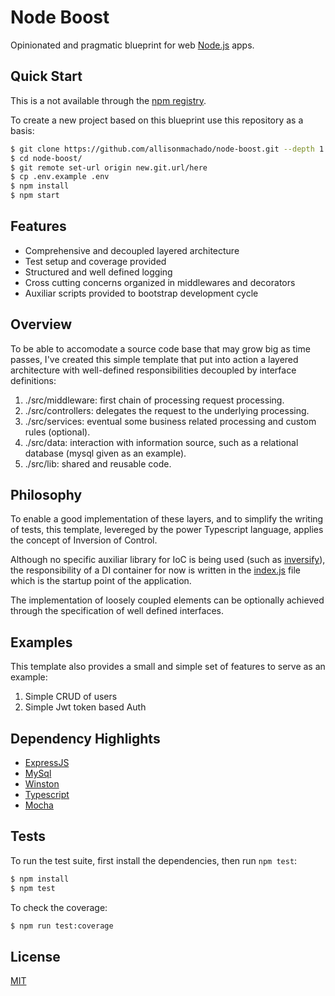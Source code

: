 # Node Boost

Opinionated and pragmatic blueprint for web [Node.js](http://nodejs.org) apps.

## Quick Start

This is a not available through the [npm registry](https://www.npmjs.com/).

To create a new project based on this blueprint use this repository as a basis:

```bash
$ git clone https://github.com/allisonmachado/node-boost.git --depth 1
$ cd node-boost/
$ git remote set-url origin new.git.url/here
$ cp .env.example .env
$ npm install
$ npm start
```

## Features

  * Comprehensive and decoupled layered architecture
  * Test setup and coverage provided
  * Structured and well defined logging
  * Cross cutting concerns organized in middlewares and decorators
  * Auxiliar scripts provided to bootstrap development cycle

## Overview

To be able to accomodate a source code base that may grow big as time passes, I've created this simple template that put into action a layered architecture with well-defined responsibilities decoupled by interface definitions:

1. ./src/middleware: first chain of processing request processing.
2. ./src/controllers: delegates the request to the underlying processing.
3. ./src/services: eventual some business related processing and custom rules (optional).
4. ./src/data: interaction with information source, such as a relational database (mysql given as an example).
5. ./src/lib: shared and reusable code.

## Philosophy

To enable a good implementation of these layers, and to simplify the writing of tests, this template, levereged by the power Typescript language, applies the concept of Inversion of Control.

Although no specific auxiliar library for IoC is being used (such as [inversify](https://github.com/inversify/InversifyJS)), the responsibility of a DI container for now is written in the [index.js](https://github.com/allisonmachado/node-boost/blob/master/src/index.ts) file which is the startup point of the application. 

The implementation of loosely coupled elements can be optionally achieved through the specification of well defined interfaces.

## Examples

This template also provides a small and simple set of features to serve as an example:

1. Simple CRUD of users
2. Simple Jwt token based Auth

## Dependency Highlights

  * [ExpressJS](https://github.com/expressjs/express)
  * [MySql](https://github.com/mysqljs/mysql)
  * [Winston](https://github.com/winstonjs/winston)
  * [Typescript](https://github.com/microsoft/TypeScript)
  * [Mocha](https://github.com/mochajs/mocha)

## Tests

To run the test suite, first install the dependencies, then run `npm test`:

```bash
$ npm install
$ npm test
```

To check the coverage:

```bash
$ npm run test:coverage
```

## License

  [MIT](LICENSE)